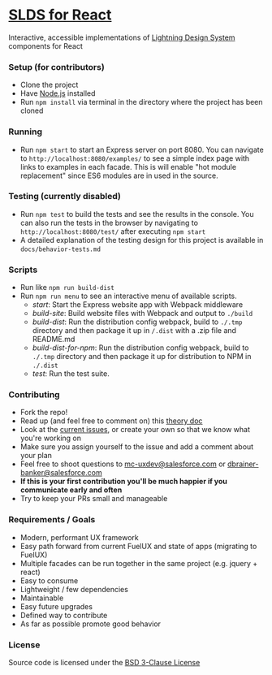 # [SLDS for React](http://slds-for-js.herokuapp.com/)
Interactive, accessible implementations of [Lightning Design System](https://www.lightningdesignsystem.com/) components for React

### Setup (for contributors)
* Clone the project
* Have [Node.js](https://nodejs.org/) installed
* Run `npm install` via terminal in the directory where the project has been cloned

### Running
* Run `npm start` to start an Express server on port 8080. You can navigate to `http://localhost:8080/examples/` to see a simple index page with links to examples in each facade. This is will enable "hot module replacement" since ES6 modules are in used in the source.

### Testing (currently disabled)
* Run `npm test` to build the tests and see the results in the console. You can also run the tests in the browser by navigating to `http://localhost:8080/test/` after executing `npm start`
* A detailed explanation of the testing design for this project is available in `docs/behavior-tests.md`

### Scripts
* Run like `npm run build-dist`
* Run `npm run menu` to see an interactive menu of available scripts.
  - *start*: Start the Express website app with Webpack middleware
  - *build-site*: Build website files with Webpack and output to `./build`
  - *build-dist*: Run the distribution config webpack, build to `./.tmp` directory and then package it up in `/.dist` with a .zip file and README.md
  - *build-dist-for-npm*: Run the distribution config webpack, build to `./.tmp` directory and then package it up for distribution to NPM in `./.dist`
  - *test*: Run the test suite.


### Contributing
* Fork the repo!
* Read up (and feel free to comment on) this [theory doc](https://docs.google.com/a/salesforce.com/document/d/1w8sy0Eex8nwsQ0vx_MUysIL8alOfOCXWfuq19Ikbky8/edit?usp=sharing)
* Look at the [current issues](https://github.com/salesforce-ux/design-system-facades/issues?q=is%3Aopen+is%3Aissue+label%3A%22help+wanted%22), or create your own so that we know what you're working on
* Make sure you assign yourself to the issue and add a comment about your plan
* Feel free to shoot questions to mc-uxdev@salesforce.com or dbrainer-banker@salesforce.com
* **If this is your first contribution you'll be much happier if you communicate early and often**
* Try to keep your PRs small and manageable

### Requirements / Goals
* Modern, performant UX framework
* Easy path forward from current FuelUX and state of apps (migrating to FuelUX)
* Multiple facades can be run together in the same project (e.g. jquery + react)
* Easy to consume
* Lightweight / few dependencies
* Maintainable
* Easy future upgrades
* Defined way to contribute
* As far as possible promote good behavior

### License
Source code is licensed under the [BSD 3-Clause License](LICENSE)
